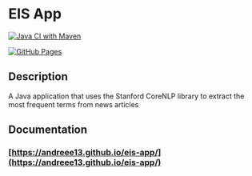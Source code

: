 # EIS App

[![Java CI with Maven](https://github.com/andreee13/eis-app/actions/workflows/maven.yml/badge.svg)](https://github.com/andreee13/eis-app/actions/workflows/maven.yml)

[![GitHub Pages](https://github.com/andreee13/eis-app/actions/workflows/pages/pages-build-deployment/badge.svg)](https://github.com/andreee13/eis-app/actions/workflows/pages/pages-build-deployment)

## Description

A Java application that uses the Stanford CoreNLP library to extract the most frequent terms from news articles

## Documentation

### [https://andreee13.github.io/eis-app/](https://andreee13.github.io/eis-app/)
